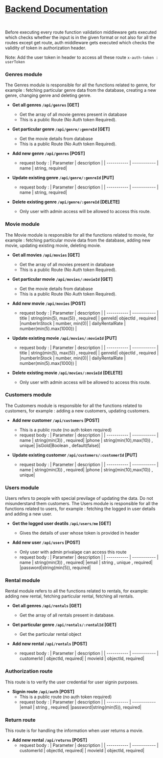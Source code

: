 # <u>Backend Documentation</u>
</br>

Before executing every route function validation middleware gets executed which checks whether the input is in the given format or not also for all the routes except get route, auth middleware gets executed which checks the validity of token in authorization header.

Note: Add the user token in header to access all these route `x-auth-token : userToken`

### Genres module 
The Genres module is responsible for all the functions related to genre, for example : fetching particular genre data from the database, creating a new genre, changing genre and deleting genre. 

- <b>Get all genres `/api/genres` [GET]</b>
    - Get the array of all movie genres present in database
    - This is a public Route (No Auth token Required).   

- <b> Get particular genre `/api/genre/:genreId` [GET]</b>
    - Get the movie details from database 
    - This is a public Route (No Auth token Required). 

- <b> Add new genre `/api/genres` [POST]</b>
     - request body : 
        | Parameter   | description |
        | ----------- | ------------
        | name   | string, required|

- <b> Update existing genre `/api/genre/:genreId` [PUT]</b>
     - request body : 
        | Parameter   | description |
        | ----------- | ------------
        | name   | string, required|

- <b> Delete existing genre `/api/genre/:genreId` [DELETE]</b>
    - Only user with admin access will be allowed to access this route.

### Movie module 
The Movie module is responsible for all the functions related to movie, for example : fetching particular movie data from the database, adding new movie, updating existing movie, deleting movie. 


- <b> Get all movies `/api/movies` [GET]</b>
    - Get the array of all movies present in database 
    - This is a public Route (No Auth token Required). 

- <b> Get particular movie `/api/movies/:movieId` [GET]</b>
     -  Get the movie details from database
     - This is a public Route (No Auth token Required). 

- <b> Add new movie `/api/movies` [POST]</b>
     - request body : 
        | Parameter   | description |
        | ----------- | ------------
        | title   | string(min(5), max(5)) ,  required|
        | genreId| objectId , required |
        |numberInStock | number, min(0)|
        | dailyRentalRate | number(min(5).max(1000)) |

- <b> Update existing movie `/api/movies/:movieId` [PUT]</b>
     - request body : 
         | Parameter   | description |
        | ----------- | ------------
        | title   | string(min(5), max(5)) ,  required|
        | genreId| objectId , required |
        |numberInStock | number, min(0)|
        | dailyRentalRate | number(min(5).max(1000)) |

- <b> Delete existing movie `/api/movies/:movieId` [DELETE]</b>
    - Only user with admin access will be allowed to access this route.

### Customers module 
The Customers module is responsible for all the functions related to customers, for example : adding a new customers, updating customers. 

- <b> Add new customer `/api/customers` [POST]</b>
     - This is a public route (no auth token required) 
     - request body : 
        | Parameter   | description |
        | ----------- | ------------
        | name   | string(min(3)) ,  required|
        |phone | string(min(10),max(10)) , unique|
        |isGold|Boolean , default(false)|

- <b> Update existing customer `/api/customers/:customerId` [PUT]</b>
     - request body : 
        | Parameter   | description |
        | ----------- | ------------
        | name   | string(min(3)) ,  required|
        |phone | string(min(10),max(10)) , unique|

### Users module 
Users refers to people with special previlage of updating the data. Do not misunderstand them customers.
The Users module is responsible for all the functions related to users, for example : fetching the logged in user details and adding a new user.

- <b> Get the logged user deatils `/api/users/me` [GET]</b>
    - Gives the details of user whose token is provided in header

- <b> Add new user `/api/users` [POST]</b>
     - Only user with admin privalage can access this route
     - request body : 
        | Parameter   | description |
        | ----------- | ------------
        | name   | string(min(3)) ,  required|
        |email | string , unique , required|
        |password|string(min(5)), required|

### Rental module
Rental module refers to all the functions related to rentals, for example: adding new rental, fetching particular rental, fetching all rentals.

- <b> Get all genres `/api/rentals` [GET]</b>
    - Get the array of all rentals present in database.

- <b> Get particular genre `/api/rentals/:rentalId` [GET]</b>
    - Get the particular rental object 
  
- <b> Add new rental `/api/rentals` [POST]</b>
    - request body : 
        | Parameter   | description |
        | ----------- | ------------
        | customerId   | objectId, required|
        | movieId   | objectId, required|

        
### Authorization route
This route is to verify the user credential for user signin purposes.

- <b> Signin route `/api/auth` [POST]</b>
     - This is a public route (no auth token required) 
     - request body : 
        | Parameter   | description |
        | ----------- | ------------
        |email | string , required|
        |password|string(min(5)), required|

### Return route
This route is for handling the information when user returns a movie.

- <b> Add new rental `/api/returns` [POST]</b>
    - request body : 
        | Parameter   | description |
        | ----------- | ------------
        | customerId   | objectId, required|
        | movieId   | objectId, required|

